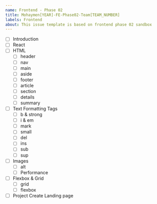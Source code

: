 ```yaml
---
name: Frontend - Phase 02
title: Mohaymen[YEAR]-FE-Phase02-Team[TEAM_NUMBER]
labels: Frontend
about: This issue template is based on frontend phase 02 sandbox
---
```


-   [ ] Introduction
-   [ ] React
-   [ ] HTML
    -   [ ] header
    -   [ ] nav
    -   [ ] main
    -   [ ] aside
    -   [ ] footer
    -   [ ] article
    -   [ ] section
    -   [ ] details
    -   [ ] summary
-   [ ] Text Formatting Tags
    - [ ] b & strong
    - [ ] i & em
    - [ ] mark
    - [ ] small
    - [ ] del
    - [ ] ins
    - [ ] sub
    - [ ] sup
-   [ ] Images
    - [ ] alt
    - [ ] Performance
-   [ ] Flexbox & Grid
    - [ ] grid
    - [ ] flexbox
- [ ] Project Create Landing page